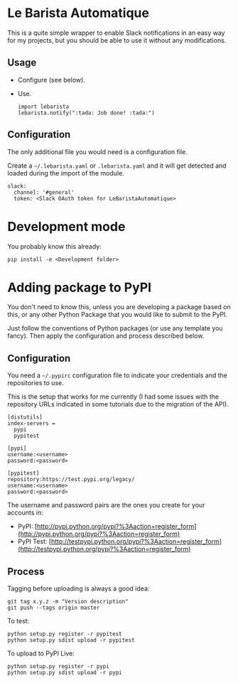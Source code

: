 # Le Barista Automatique

This is a quite simple wrapper to enable Slack notifications in an easy way for my projects, but you should be able to use it without any modifications.


## Usage

- Configure (see below).
- Use.
  
  ```
  import lebarista
  lebarista.notify(":tada: Job done! :tada:")
  ```


## Configuration

The only additional file you would need is a configuration file.

Create a `~/.lebarista.yaml` or `.lebarista.yaml` and it will get detected and loaded during the import of the module.

```
slack:
  channel: '#general'
  token: <Slack OAuth token for LeBaristaAutomatique>

```

# Development mode

You probably know this already:

```
pip install -e <Development folder>
```

# Adding package to PyPI

You don't need to know this, unless you are developing a package based on this, or any other Python Package that you would like to submit to the PyPI.

Just follow the conventions of Python packages (or use any template you fancy). Then apply the configuration and process described below.


## Configuration

You need a `~/.pypirc` configuration file to indicate your credentials and the repositories to use.

This is the setup that works for me currently (I had some issues with the repository URLs indicated in some tutorials due to the migration of the API).

```
[distutils]
index-servers =
  pypi
  pypitest

[pypi]
username:<username>
password:<password>

[pypitest]
repository:https://test.pypi.org/legacy/
username:<username>
password:<password>
```

The username and password pairs are the ones you create for your accounts in:

* PyPI: [http://pypi.python.org/pypi?%3Aaction=register_form](http://pypi.python.org/pypi?%3Aaction=register_form)
* PyPI Test: [http://testpypi.python.org/pypi?%3Aaction=register_form](http://testpypi.python.org/pypi?%3Aaction=register_form)

## Process

Tagging before uploading is always a good idea:

```
git tag x.y.z -m "Version description"
git push --tags origin master
```

To test:

```
python setup.py register -r pypitest
python setup.py sdist upload -r pypitest
```

To upload to PyPI Live:

```
python setup.py register -r pypi
python setup.py sdist upload -r pypi
```